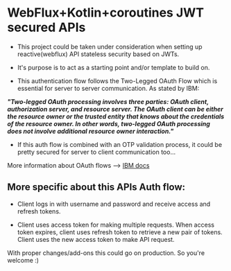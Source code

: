 # WebFlux+Kotlin+coroutines JWT secured APIs

- This project could be taken under consideration when setting up reactive(webflux) API stateless security based on JWTs.

- It's purpose is to act as a starting point and/or template to build on.

- This authentication flow follows the Two-Legged OAuth Flow which is
  essential for server to server communication. As stated by IBM:

_**"Two-legged OAuth processing involves three parties: OAuth client, authorization server,
and resource server. The OAuth client can be either the resource owner or the trusted entity that knows
about the credentials of the resource owner. In other words,
two-legged OAuth processing does not involve additional resource owner interaction."**_

- If this auth flow is combined with an OTP validation process, it could be pretty secured for server to client communication too... 

More information about OAuth flows --> [IBM docs](https://www.ibm.com/docs/en/datapower-gateway/10.0.1?topic=support-oauth-flows)

## More specific about this APIs Auth flow:

- Client logs in with username and password and receive access and refresh tokens.

- Client uses access token for making multiple requests.
  When access token expires, client uses refresh token to retrieve a new pair of tokens.
  Client uses the new access token to make API request.

With proper changes/add-ons this could go on production. So you're welcome :)
